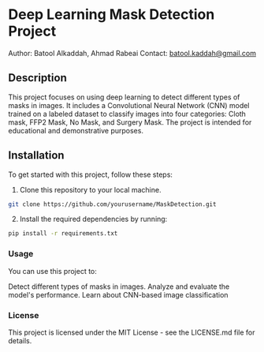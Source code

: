 # Deep Learning Mask Detection Project

Author: Batool Alkaddah, Ahmad Rabeai
Contact: batool.kaddah@gmail.com

## Description

This project focuses on using deep learning to detect different types of masks in images. It includes a Convolutional Neural Network (CNN) model trained on a labeled dataset to classify images into four categories: Cloth mask, FFP2 Mask, No Mask, and Surgery Mask. The project is intended for educational and demonstrative purposes.

## Installation

To get started with this project, follow these steps:

1. Clone this repository to your local machine.

```bash
git clone https://github.com/yourusername/MaskDetection.git
```
2. Install the required dependencies by running:
```bash
pip install -r requirements.txt
```

### Usage
You can use this project to:

Detect different types of masks in images.
Analyze and evaluate the model's performance.
Learn about CNN-based image classification

### License
This project is licensed under the 
MIT License - see the LICENSE.md file for details.